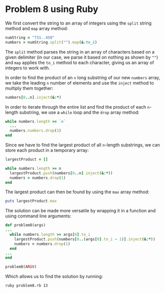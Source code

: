 # Problem 8 using Ruby 

We first convert the string to an array of integers using the `split` 
string method and `map` array method: 

````ruby
numString = "731..450"
numbers = numString.split("").map(&:to_i)
````
    
The `split` method parses the string in an array of characters based 
on a given delimiter (in our case, we parse it based on nothing as 
shown by `""`) and `map` applies the `to_i` method to each character, 
giving us an array of integers to work with. 
 
In order to find the product of an `n` long substring of our new `numbers` 
array, we take the leading `n` number of elements and use the `inject` 
method to multiply them together: 

````ruby
numbers[0..n].inject(&:*)
````
    
In order to iterate through the entire list and find the product of each 
`n`-length substring, we use a `while` loop and the `drop` array method: 

````ruby
while numbers.length >= `n` 
  ...
  numbers.numbers.drop(1) 
end
````
    
Since we have to find the largest product of all `n`-length substrings, we 
can store each product in a temporary array:  

````ruby
largestProduct = []

while numbers.length >= n
  largestProduct.push(numbers[0..n].inject(&:*))
  numbers = numbers.drop(1)
end
````

The largest product can then be found by using the `max` array method: 

````ruby
puts largestProduct.max
````
    
The solution can be made more versatile by wrapping it in a function and 
using command line arguments: 

````ruby
def problem8(args)
... 
  while numbers.length >= args[0].to_i
    largestProduct.push(numbers[0..(args[0].to_i - 1)].inject(&:*))
    numbers = numbers.drop(1)
  end
...
end 

problem8(ARGV)
````

Which allows us to find the solution by running: 

````shell
ruby problem8.rb 13 
````